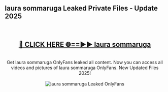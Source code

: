 <h2>laura sommaruga Leaked Private Files - Update 2025</h2>
<br>
<div align="center">
<h2><a href="https://cliphot.my.id/laura_sommaruga" rel="nofollow">🔴 CLICK HERE 🌐==►► laura sommaruga</a></h2>
<br>
Get laura sommaruga OnlyFans leaked all content. Now you can access all videos and pictures of laura sommaruga OnlyFans. New Updated Files 2025!
<br>
<br>
<a href="https://cliphot.my.id/laura_sommaruga" rel="nofollow" data-target="animated-image.originalLink"><img src="https://i.ibb.co.com/WyWwxjT/player-gif2.gif" alt="laura sommaruga Leaked OnlyFans" style="max-width: 100%; display: inline-block;" data-target="animated-image.originalImage"></a>
</div>
<br>